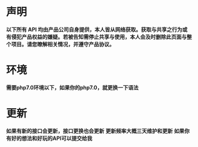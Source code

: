 # 声明 #
**以下所有 API 均由产品公司自身提供，本人皆从网络获取。获取与共享之行为或有侵犯产品权益的嫌疑。若被告知需停止共享与使用，本人会及时删除此页面与整个项目。请您暸解相关情况，并遵守产品协议。**

# 环境 #
**需要php7.0环境以下，如果你的php7.0，就更换一下语法**

# 更新 #
**如果有新的接口会更新，接口更换也会更新**
**更新频率大概三天维护和更新**
**如果你有好的想法和好玩的API可以提交给我**
